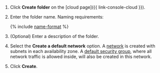 1. Click **Create folder** on the [cloud page]({{ link-console-cloud }}).

1. Enter the folder name. Naming requirements:

   {% include [name-format](name-format.md) %}

1. (Optional) Enter a description of the folder.

1. Select the **Create a default network** option. A [network](../vpc/concepts/network.md#network) is created with subnets in each availability zone. A [default security group](../vpc/concepts/security-groups.md#default-security-group), where all network traffic is allowed inside, will also be created in this network.

1. Click **Create**.
